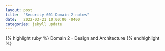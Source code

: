 ```yaml
---
layout: post
title:  "Security 601 Domain 2 notes"
date:   2022-03-21 10:00:00 -0400
categories: jekyll update
---
```

{% highlight ruby %}
Domain 2 - Design and Architecture
{% endhighlight %}
